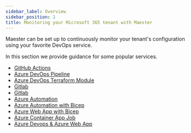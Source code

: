 ```yaml
---
sidebar_label: Overview
sidebar_position: 1
title: Monitoring your Microsoft 365 tenant with Maester
---
```


Maester can be set up to continuously monitor your tenant's configuration using your favorite DevOps service.

In this section we provide guidance for some popular services.

- <IIcon icon="mdi:github" height="18" /> [GitHub Actions](./github)
- <IIcon icon="vscode-icons:file-type-azurepipelines" height="18" /> [Azure DevOps Pipeline](./azure-devops)
- <IIcon icon="devicon:terraform" height="18" /> [Azure DevOps Terraform Module](./azure-devops-terraform)
- <IIcon icon="devicon:gitlab" height="18" /> [Gitlab](./gitlab)
- <IIcon icon="devicon:bitbucket" height="18" /> [Gitlab](./bitbucket)
- <IIcon icon="devicon:azure" height="18" /> [Azure Automation](./azure-automation)
- <IIcon icon="devicon:azure" height="18" /> [Azure Automation with Bicep](./azure-automation-bicep)
- <IIcon icon="devicon:azure" height="18" /> [Azure Web App with Bicep](./azure-web-app-bicep)
- <IIcon icon="vscode-icons:file-type-docker2" height="18" /> [Azure Container App Job](./azure-container-app-job)
- <IIcon icon="devicon:azure" height="18" /> [Azure Devops & Azure Web App](./azure-devops-web-app-bicep)
